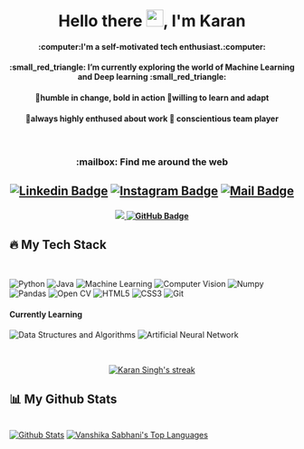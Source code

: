 <!--<a href="#"><img width="100%" height="400" src="https://comps.canstockphoto.com/computer-programmer-background-concept-pictures_csp30622188.jpg" height="90px"/></a>-->

<h1 align="center">Hello there <img src="https://raw.githubusercontent.com/MartinHeinz/MartinHeinz/master/wave.gif" width="30px">, I'm Karan</h1>
<h4 align="center">:computer:I'm a self-motivated tech enthusiast.:computer:</h4>
<b><h4 align="center"> :small_red_triangle: I’m currently exploring the world of Machine Learning and Deep learning :small_red_triangle:</h4></b>
<h4 align="center">🔷humble in change, bold in action    🔷willing to learn and adapt</h4>
<h4 align="center">🔷always highly enthused about work   🔷 conscientious team player</h4>

<br>

<h3 align="center"> :mailbox: Find me around the web </h3><h2 align="center">


[![Linkedin Badge](https://img.shields.io/badge/-Linkedin-0e76a8?style=for-the-badge&labelColor=0e76a8&logo=linkedin&logoColor=white)](https://www.linkedin.com/in/karan-singh227/)
[![Instagram Badge](https://img.shields.io/badge/-Instagram-e84393?style=for-the-badge&labelColor=e84393&logo=instagram&logoColor=white)](https://www.instagram.com/weedycoder)
    [![Mail Badge](https://img.shields.io/badge/-Gmail-c0392b?style=for-the-badge&labelColor=c0392b&logo=gmail&logoColor=white)](mailto:227karansingh@gmail.com)
    </h2>
    
<h4 align="center">
<a href="https://github.com/Karan227/github-profile-views-counter">
    <img src="https://komarev.com/ghpvc/?username=Karan227">
</a>
<a href="https://github.com/Karan227?tab=followers"><img src="https://img.shields.io/github/followers/Karan227?label=Followers&style=social" alt="GitHub Badge"></a>

</h4>


## 🔥 My Tech Stack

<br />

![Python](https://img.shields.io/badge/-Python-black?style=for-the-badge&logo=appveyor)
![Java](https://img.shields.io/badge/-java-black?style=for-the-badge&logo=appveyor)
![Machine Learning](https://img.shields.io/badge/-Machine_Learning-black?style=for-the-badge&logo=appveyor)
![Computer Vision](https://img.shields.io/badge/-Computer_Vision-black?style=for-the-badge&logo=appveyor)
![Numpy](https://img.shields.io/badge/-Numpy-black?style=for-the-badge&logo=appveyor)
![Pandas](https://img.shields.io/badge/-Pandas-black?style=for-the-badge&logo=appveyor)
![Open CV](https://img.shields.io/badge/-Open_CV-black?style=for-the-badge&logo=appveyor)
![HTML5](https://img.shields.io/badge/-HTML5-black?style=for-the-badge&logo=appveyor)
![CSS3](https://img.shields.io/badge/-CSS3-black?style=for-the-badge&logo=appveyor)
![Git](https://img.shields.io/badge/-Git-black?style=for-the-badge&logo=appveyor)

#### Currently Learning
![Data Structures and Algorithms](https://img.shields.io/badge/-Data_Structures_and_Algorithms-black?style=for-the-badge&logo=appveyor)
![Artificial Neural Network](https://img.shields.io/badge/-Artificial_Neural_Networks-black?style=for-the-badge&logo=appveyor)


<br/>

<p align="center">
    <a href="https://github.com/Karan227/github-readme-streak-stats">
        <img title="🔥 Get streak stats for your profile at git.io/streak-stats" alt="Karan Singh's streak" src="https://github-readme-streak-stats.herokuapp.com/?user=Karan227&theme=black-ice&hide_border=true&stroke=0000&bg_color=0D1117"/>
    </a>
</p>

## 📊 My Github Stats

  <br/>
    <a href="https://github.com/Karan227/github-readme-stats"><img alt="Github Stats" src="https://github-readme-stats.vercel.app/api?username=Karan227&show_icons=true&count_private=true&theme=react&hide_border=true&bg_color=0D1117" /></a>
  <a href="https://github.com/Karan227/github-readme-stats"><img alt="Vanshika Sabhani's Top Languages" src="https://github-readme-stats.vercel.app/api/top-langs/?username=Karan227&langs_count=8&count_private=true&layout=compact&theme=react&hide_border=true&bg_color=0D1117" /></a>
  <br/>
 

<br/>
<br/>
<!---<a href="https://github.com/Vanshika-11/github-readme-activity-graph"><img alt="My Activity Graph" src="https://activity-graph.herokuapp.com/graph?username=Vanshika-11&bg_color=0D1117&color=5BCDEC&line=5BCDEC&point=FFFFFF&hide_border=true" /></a>  --->


